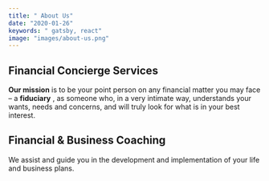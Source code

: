 ```yaml
---
title: " About Us"
date: "2020-01-26"
keywords: " gatsby, react"
image: "images/about-us.png"
---
```



## Financial Concierge Services

__Our mission__ is to be your point person on any financial matter you may face – a __fiduciary__ , as someone who, in a very intimate way, understands your wants, needs and concerns, and will truly look for what is in your best interest.


## Financial & Business Coaching

We assist and guide you in the development and implementation of your life and business plans.
